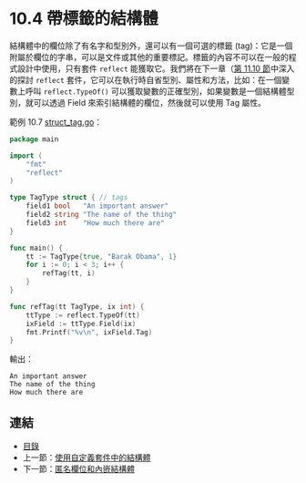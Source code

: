 # 10.4 帶標籤的結構體

結構體中的欄位除了有名字和型別外，還可以有一個可選的標籤 (tag)：它是一個附屬於欄位的字串，可以是文件或其他的重要標記。標籤的內容不可以在一般的程式設計中使用，只有套件 `reflect` 能獲取它。我們將在下一章（[第 11.10 節](11.10.md)中深入的探討 `reflect` 套件，它可以在執行時自省型別、屬性和方法，比如：在一個變數上呼叫 `reflect.TypeOf()` 可以獲取變數的正確型別，如果變數是一個結構體型別，就可以透過 Field 來索引結構體的欄位，然後就可以使用 Tag 屬性。


範例 10.7 [struct_tag.go](examples/chapter_10/struct_tag.go)：

```go
package main

import (
	"fmt"
	"reflect"
)

type TagType struct { // tags
	field1 bool   "An important answer"
	field2 string "The name of the thing"
	field3 int    "How much there are"
}

func main() {
	tt := TagType{true, "Barak Obama", 1}
	for i := 0; i < 3; i++ {
		refTag(tt, i)
	}
}

func refTag(tt TagType, ix int) {
	ttType := reflect.TypeOf(tt)
	ixField := ttType.Field(ix)
	fmt.Printf("%v\n", ixField.Tag)
}
```

輸出：

    An important answer
    The name of the thing
    How much there are

## 連結

- [目錄](directory.md)
- 上一節：[使用自定義套件中的結構體](10.3.md)
- 下一節：[匿名欄位和內嵌結構體](10.5.md)
